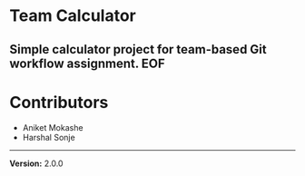 # Team Calculator
Simple calculator project for team-based Git workflow assignment.
EOF
-----------------
# Contributors 
- Aniket Mokashe
- Harshal Sonje
-----------------
**Version:** 2.0.0
